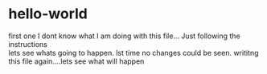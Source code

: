 # hello-world
first one
I dont know what I am doing with this file... Just following the instructions\
lets see whats going to happen.
 lst time no changes could be seen.
 writitng this file again....lets see what will happen
